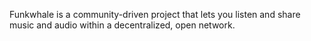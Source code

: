 Funkwhale is a community-driven project that lets you listen and share music and audio within a decentralized, open network. 